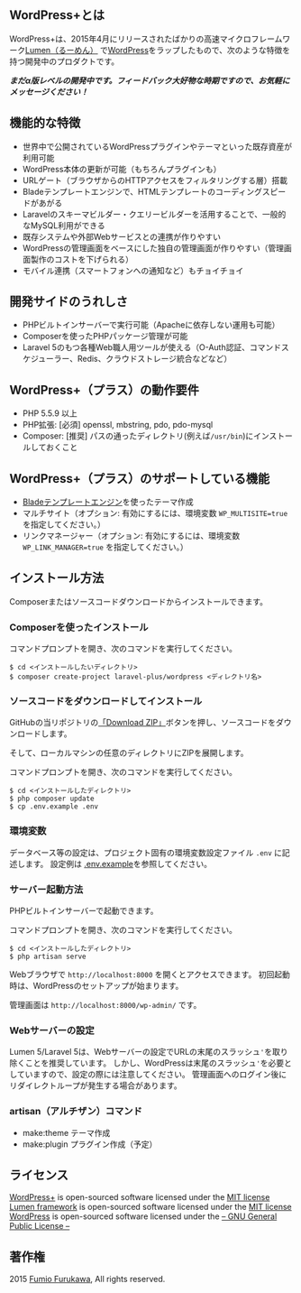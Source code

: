 ## WordPress+とは

WordPress+は、2015年4月にリリースされたばかりの高速マイクロフレームワーク[Lumen（るーめん）](http://lumen.laravel.com) で[WordPress](https://ja.wordpress.org)をラップしたもので、次のような特徴を持つ開発中のプロダクトです。

***まだα版レベルの開発中です。フィードバック大好物な時期ですので、お気軽にメッセージください！***

## 機能的な特徴

- 世界中で公開されているWordPressプラグインやテーマといった既存資産が利用可能
- WordPress本体の更新が可能（もちろんプラグインも）
- URLゲート（ブラウザからのHTTPアクセスをフィルタリングする層）搭載
- Bladeテンプレートエンジンで、HTMLテンプレートのコーディングスピードがあがる
- Laravelのスキーマビルダー・クエリービルダーを活用することで、一般的なMySQL利用ができる
- 既存システムや外部Webサービスとの連携が作りやすい
- WordPressの管理画面をベースにした独自の管理画面が作りやすい（管理画面製作のコストを下げられる）
- モバイル連携（スマートフォンへの通知など）もチョイチョイ

## 開発サイドのうれしさ

- PHPビルトインサーバーで実行可能（Apacheに依存しない運用も可能）
- Composerを使ったPHPパッケージ管理が可能
- Laravel 5のもつ各種Web職人用ツールが使える（O-Auth認証、コマンドスケジューラー、Redis、クラウドストレージ統合などなど）

## WordPress+（プラス）の動作要件

- PHP 5.5.9 以上
- PHP拡張: [必須] openssl, mbstring, pdo, pdo-mysql
- Composer: [推奨] パスの通ったディレクトリ(例えば`/usr/bin`)にインストールしておくこと

## WordPress+（プラス）のサポートしている機能

- [Bladeテンプレートエンジン](http://laravel.com/docs/5.1/blade)を使ったテーマ作成
- マルチサイト（オプション: 有効にするには、環境変数 `WP_MULTISITE=true` を指定してください。）
- リンクマネージャー（オプション: 有効にするには、環境変数 `WP_LINK_MANAGER=true` を指定してください。）

## インストール方法

Composerまたはソースコードダウンロードからインストールできます。

### Composerを使ったインストール

コマンドプロンプトを開き、次のコマンドを実行してください。

```shell
$ cd <インストールしたいディレクトリ>
$ composer create-project laravel-plus/wordpress <ディレクトリ名>
```

### ソースコードをダウンロードしてインストール

GitHubの当リポジトリの[「Download ZIP」](https://github.com/jumilla/wordpress-plus/archive/master.zip)ボタンを押し、ソースコードをダウンロードします。

そして、ローカルマシンの任意のディレクトリにZIPを展開します。

コマンドプロンプトを開き、次のコマンドを実行してください。

```shell
$ cd <インストールしたディレクトリ>
$ php composer update
$ cp .env.example .env
```

### 環境変数

データベース等の設定は、プロジェクト固有の環境変数設定ファイル `.env` に記述します。
設定例は [.env.example](.env.example)を参照してください。

### サーバー起動方法

PHPビルトインサーバーで起動できます。

コマンドプロンプトを開き、次のコマンドを実行してください。

```shell
$ cd <インストールしたディレクトリ>
$ php artisan serve
```

Webブラウザで `http://localhost:8000` を開くとアクセスできます。
初回起動時は、WordPressのセットアップが始まります。

管理画面は `http://localhost:8000/wp-admin/` です。

### Webサーバーの設定

Lumen 5/Laravel 5は、Webサーバーの設定でURLの末尾のスラッシュ`'`を取り除くことを推奨しています。
しかし、WordPressは末尾のスラッシュ`'`を必要としていますので、設定の際には注意してください。
管理画面へのログイン後にリダイレクトループが発生する場合があります。

### artisan（アルチザン）コマンド

- make:theme テーマ作成
- make:plugin プラグイン作成（予定）

## ライセンス
[WordPress+](https://github.com/jumilla/wordpress-plus) is open-sourced software licensed under the [MIT license](http://opensource.org/licenses/MIT)  
[Lumen framework](http://lumen.laravel.com) is open-sourced software licensed under the [MIT license](http://opensource.org/licenses/MIT)  
[WordPress](https://ja.wordpress.org) is open-sourced software licensed under the [– GNU General Public License –](https://ja.wordpress.org/gpl/)  

## 著作権
2015 [Fumio Furukawa](http://jumilla.me), All rights reserved.
